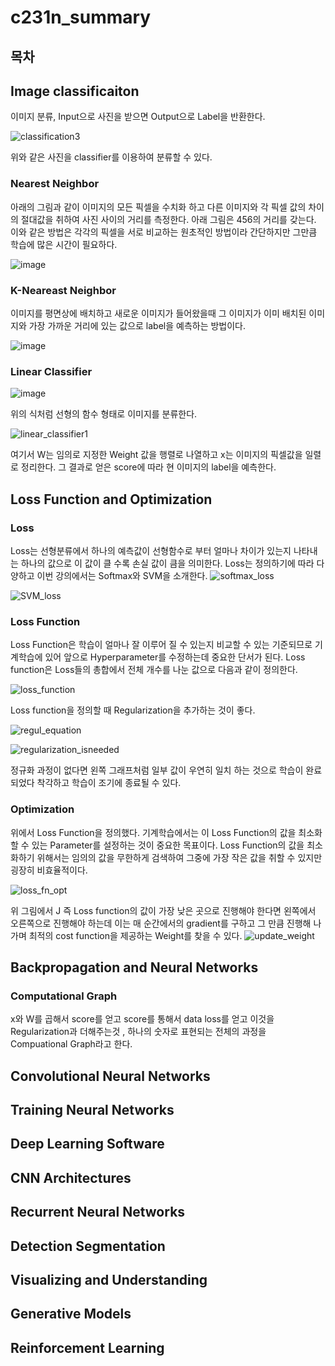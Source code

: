 # c231n_summary

## 목차

## Image classificaiton
이미지 분류, Input으로 사진을 받으면 Output으로 Label을 반환한다. 

![classification3](https://user-images.githubusercontent.com/44831709/147997141-22520588-335f-4b81-a436-5c830f987a07.png)

위와 같은 사진을 classifier를 이용하여 분류할 수 있다.

### Nearest Neighbor

 아래의 그림과 같이 이미지의 모든 픽셀을 수치화 하고 다른 이미지와 각 픽셀 값의 차이의 절대값을 취하여 사진 사이의 거리를 측정한다. 아래 그림은 456의 거리를 갖는다. 이와 같은 방법은 각각의 픽셀을 서로 비교하는 원초적인 방법이라 간단하지만 그만큼 학습에 많은 시간이 필요하다.
 
 ![image](https://user-images.githubusercontent.com/44831709/148003066-850ecdc1-61a9-4d27-97c1-db6ee37978af.png)
 
 
 
### K-Neareast Neighbor 

  이미지를 평면상에 배치하고 새로운 이미지가 들어왔을때 그 이미지가 이미 배치된 이미지와 가장 가까운 거리에 있는 값으로 label을 예측하는 방법이다. 
  
![image](https://user-images.githubusercontent.com/44831709/148005103-fcff083b-e717-4246-ba4f-10c4574d3f9f.png)



### Linear Classifier

![image](https://user-images.githubusercontent.com/44831709/148019387-bbd6ae8b-40f6-4d1d-abd9-aacaeafa39bb.png)

 위의 식처럼 선형의 함수 형태로 이미지를 분류한다. 

![linear_classifier1](https://user-images.githubusercontent.com/44831709/147997717-d019ff36-488d-4452-af67-90a951340eca.png)

여기서 W는 임의로 지정한 Weight 값을 행렬로 나열하고 x는 이미지의 픽셀값을 일렬로 정리한다. 그 결과로 얻은 score에 따라 현 이미지의 label을 예측한다.


## Loss Function and Optimization
### Loss
Loss는 선형분류에서 하나의 예측값이 선형함수로 부터 얼마나 차이가 있는지 나타내는 하나의 값으로 이 값이 클 수록 손실 값이 큼을 의미한다.
Loss는 정의하기에 따라 다양하고 이번 강의에서는 Softmax와 SVM을 소개한다.
![softmax_loss](https://user-images.githubusercontent.com/44831709/148022449-17ca9072-4018-4f18-b4f4-651c42466c47.png)

![SVM_loss](https://user-images.githubusercontent.com/44831709/148022451-35c11d53-c8a4-4af2-9c09-cef67860ca02.png)

### Loss Function 
Loss Function은 학습이 얼마나 잘 이루어 질 수 있는지 비교할 수 있는 기준되므로 기계학습에 있어 앞으로 Hyperparameter를 수정하는데 중요한 단서가 된다. Loss function은 Loss들의 총합에서 전체 개수를 나눈 값으로 다음과 같이 정의한다.

![loss_function](https://user-images.githubusercontent.com/44831709/148022899-22956956-dccd-496e-90a1-4301b2de2088.png)

Loss function을 정의할 때 Regularization을 추가하는 것이 좋다.

![regul_equation](https://user-images.githubusercontent.com/44831709/148027054-e3338e20-b393-4dc6-b98b-b0b6e69d706d.png)

![regularization_isneeded](https://user-images.githubusercontent.com/44831709/148025472-ee8ea757-9794-4d51-a4ac-57b6230d7f85.png)

정규화 과정이 없다면 왼쪽 그래프처럼 일부 값이 우연히 일치 하는 것으로 학습이 완료되었다 착각하고 학습이 조기에 종료될 수 있다.

### Optimization

위에서 Loss Function을 정의했다. 기계학습에서는 이 Loss Function의 값을 최소화 할 수 있는 Parameter를 설정하는 것이 중요한 목표이다. Loss Function의 값을 최소화하기 위해서는 임의의 값을 무한하게 검색하여 그중에 가장 작은 값을 취할 수 있지만 굉장히 비효율적이다.

![loss_fn_opt](https://user-images.githubusercontent.com/44831709/148028366-37b9bf10-ff22-4777-99f4-1dc33eeefb7b.png)


위 그림에서 J 즉 Loss function의 값이 가장 낮은 곳으로 진행해야 한다면 왼쪽에서 오른쪽으로 진행해야 하는데 이는 매 순간에서의 gradient를 구하고 그 만큼 진행해 나가며 최적의 cost function을 제공하는 Weight를 찾을 수 있다.
![update_weight](https://user-images.githubusercontent.com/44831709/148030328-a2233741-07ac-40f7-9127-2d399e4e5594.png)


## Backpropagation and Neural Networks


### Computational Graph

x와 W를 곱해서 score를 얻고 score를 통해서 data loss를 얻고 이것을 Regularization과 더해주는것 , 하나의 숫자로 표현되는 전체의 과정을 Compuational Graph라고 한다.

## Convolutional Neural Networks

## Training Neural Networks

## Deep Learning Software

## CNN Architectures

## Recurrent Neural Networks

## Detection Segmentation

## Visualizing and Understanding 

## Generative Models

## Reinforcement Learning 
